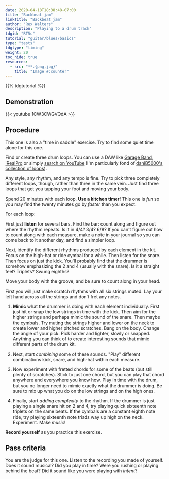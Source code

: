 ```yaml
---
date: 2020-04-18T18:38:48-07:00
title: "Backbeat jam"
linkTitle: "Backbeat jam"
author: "Rex Walters"
description: "Playing to a drum track"
tdgid: "RT5c"
tutorial: "guitar/blues/basics"
type: "tests"
tdgtype: "timing"
weight: 20
toc_hide: true
resources:
  - src: "**.{png,jpg}"
    title: "Image #:counter"
---
```


{{% tdgtutorial %}}


## Demonstration

{{< youtube 1CW3CWGVQdA  >}}

## Procedure

This one is also a "time in saddle" exercise. Try to find some quiet time alone for this one.

Find or create three drum loops. You can use a DAW like [Garage Band](https://www.apple.com/mac/garageband/), [iRealPro](https://irealpro.com) or simply [search on YouTube](https://www.google.com/search?as_q=drum+loop&as_sitesearch=youtube.com) (I'm particularly fond of [daniB5000's collection of loops](https://www.youtube.com/watch?v=UthENQ0TV8A&list=PLOJ1IeFyn1eirhy97EF7FB7F3kBnWg3yl&index=29)).

Any style, any rhythm, and any tempo is fine. Try to pick three completely different loops, though, rather than three in the same vein. Just find three loops that get you tapping your foot and moving your body.

Spend 20 minutes with each loop. **Use a kitchen timer!** This one is *fun* so you may find the twenty minutes go by *faster* than you expect.

For each loop:

First just **listen** for several bars. Find the bar: count along and figure out where the rhythm repeats. Is it in 4/4? 3/4? 6/8? If you can't figure out how to count along with each measure, make a note in your journal so you can come back to it another day, and find a simpler loop.

Next, identify the different rhythms produced by each element in the kit. Focus on the high-hat or ride cymbal for a while. Then listen for the snare. Then focus on just the kick. You'll probably find that the drummer is somehow emphasizing the 2 and 4 (usually with the snare). Is it a straight feel? Triplets? Swung eighths?

Move your body with the groove, and be sure to count along in your head.

First you will just make scratch rhythms with all six strings muted. Lay your left hand across all the strings and don't fret any notes.

1. **Mimic** what the drummer is doing with each element individually. First just hit or snap the low strings in time with the kick. Then aim for the higher strings and perhaps mimic the sound of the snare. Then maybe the cymbals. Try muting the strings higher and lower on the neck to create lower and higher pitched scratches. Bang on the body. Change the angle of your pick. Pick harder and lighter, slowly or snapped. Anything you can think of to create interesting sounds that mimic different parts of the drum kit.

2. Next, start *combining* some of these sounds. "Play" different combinations kick, snare, and high-hat within each measure.

3. Now experiment with fretted chords for some of the beats (but still plenty of scratches). Stick to just one chord, but you can play that chord anywhere and everywhere you know how. Play in time with the drum, but you no longer need to mimic exactly what the drummer is doing. Be sure to mix up what you do on the low strings and on the high ones.

4. Finally, start *adding complexity* to the rhythm. If the drummer is just playing a single snare hit on 2 and 4, try playing quick sixteenth note triplets on the same beats. If the cymbals are a constant eighth note ride, try playing sixteenth note triads way up high on the neck. Experiment. Make *music*!

**Record yourself** as you practice this exercise.

## Pass criteria

You are the judge for this one. Listen to the recording you made of yourself. Does it sound musical? Did you play in time? Were you rushing or playing behind the beat? Did it sound like you were playing with *intent*?
